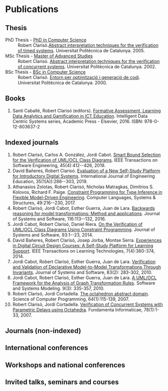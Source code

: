 # Publications

## Thesis

<dl>
  <dt>
    PhD Thesis - <a href="https://computing.phd.upc.edu/en">PhD in Computer Science</a> 
  </dt>
  <dd>
    Robert Clarisó.<a href="https://robertclariso.github.io/docs/thesis/rclariso-phd-thesis.pdf">Abstract interpretation techniques for the verification of timed systems</a>. Universitat Politècnica de Catalunya. 2005.
  </dd>
  <dt>
    MSc Thesis - <a href="https://en.wikipedia.org/wiki/Master_of_Advanced_Studies#Spain">Master of Advanced Studies</a>
  </dt>
  <dd>
    Robert Clarisó. <a href="https://robertclariso.github.io/docs/thesis/rclariso-msc-thesis.pdf">Abstract interpretation techniques for the verification of concurrent systems</a>. Universitat Politècnica de Catalunya. 2002.
  </dd>
  <dt>BSc Thesis - <a href="https://www.fib.upc.edu/en/estudiar-enginyeria-informatica/enginyeries-pla-2003/EI.html">BSc in Computer Science</a></dt>
  <dd>
    Robert Clarisó. <a href="https://robertclariso.github.io/docs/thesis/rclariso-bsc-thesis.pdf">Entorn per optimització i generació de codi</a>. 
    Universitat Politècnica de Catalunya. 2000.</dd>
</dl>

## Books

1. Santi Caballé, Robert Clarisó (editors). [Formative Assessment, Learning Data Analytics and Gamification in ICT Education](https://doi.org/10.1016/C2015-0-00087-9). Intelligent Data Centric Systems series, Academic Press - Elsevier, 2016. ISBN: 978-0-12-803637-2

## Indexed journals

1. Robert Clarisó, Carlos A. González, Jordi Cabot. [Smart Bound Selection for the Verification of UML/OCL Class Diagrams](http://dx.doi.org/10.1109/TSE.2017.2777830). IEEE Transactions on Software Engineering, 45(4):412--426, 2019.
2. David Bañeres, Robert Clarisó. [Evaluation of a New Self-Study Platform for Introductory Digital Systems](https://www.ijee.ie/latestissues/Vol35-1A/25_ijee3717.pdf). International Journal of Engineering Education, 35(1(A)):286--303, 2019.
3. Athanasios Zolotas, Robert Clarisó, Nicholas Matragkas, Dimitrios S. Kolovos, Richard F. Paige. [Constraint Programming for Type Inference in Flexible Model-Driven Engineering](http://dx.doi.org/10.1016/j.cl.2016.12.002). Computer Languages, Systems & Structures, 49:216--230,  2017.
4. Robert Clarisó, Jordi Cabot, Esther Guerra, Juan de Lara. [Backwards reasoning for model transformations: Method and applications](http://dx.doi.org/10.1016/j.jss.2015.08.017). Journal of Systems and Software, 116:113--132, 2016.
5.	Jordi Cabot, Robert Clarisó, Daniel Riera. [On the Verification of UML/OCL Class Diagrams Using Constraint Programming](http://dx.doi.org/10.1016/j.jss.2014.03.023). Journal of Systems and Software, 93:1--23, 2014. 
6.	David Bañeres, Robert Clarisó, Josep Jorba, Montse Serra. [Experiences in Digital Circuit Design Courses: A Self-Study Platform for Learning Support](http://dx.doi.org/10.1109/TLT.2014.2320919). IEEE Transactions on Learning Technologies, 7(4):360-374, 2014. 
7. Jordi Cabot, Robert Clarisó, Esther Guerra, Juan de Lara. [Verification and Validation of Declarative Model-to-Model Transformations Through Invariants](http://dx.doi.org/10.1016/j.jss.2009.08.012). Journal of Systems and Software, 83(2): 283-302, 2010. 
8.	Jordi Cabot, Robert Clarisó, Esther Guerra, Juan de Lara. [A UML/OCL Framework for the Analysis of Graph Transformation Rules](http://dx.doi.org/10.1007/s10270-009-0129-0). Software and Systems Modeling. 9(3): 335-357, 2010. 
9.	Robert Clarisó, Jordi Cortadella. [The octahedron abstract domain](http://dx.doi.org/10.1016/j.scico.2006.03.009). Science of Computer Programming, 64(1):115-139, 2007.
10. Robert Clarisó, Jordi Cortadella. [Verification of Concurrent Systems with Parametric Delays using Octahedra](http://iospress.metapress.com/content/6304h65116152104/). Fundamenta Informaticae, 78(1):1-33, 2007. 

## Journals (non-indexed)

## International conferences

## Workshops and national conferences

## Invited talks, seminars and courses




